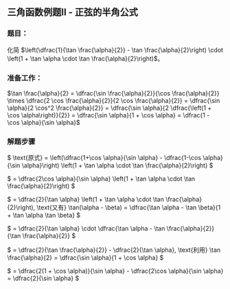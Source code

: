 ## 三角函数例题II - 正弦的半角公式

### 题目：

化简 $\left(\dfrac{1}{\tan \frac{\alpha}{2}} - \tan \frac{\alpha}{2}\right) \cdot \left(1 + \tan \alpha \cdot \tan \frac{\alpha}{2}\right)$。

### 准备工作：

$\tan \frac{\alpha}{2} = \dfrac{\sin \frac{\alpha}{2}}{\cos \frac{\alpha}{2}} \times \dfrac{2 \cos \frac{\alpha}{2}}{2 \cos \frac{\alpha}{2}} = \dfrac{\sin \alpha}{2 \cos^2 \frac{\alpha}{2}} = \dfrac{\sin \alpha}{2 \dfrac{\left(1 + \cos \alpha\right)}{2}} = \dfrac{\sin \alpha}{1 + \cos \alpha} = \dfrac{1 - \cos \alpha}{\sin \alpha}$

### 解题步骤

$
\text{原式} = \left(\dfrac{1+\cos \alpha}{\sin \alpha} - \dfrac{1-\cos \alpha}{\sin \alpha}\right) \left(1 + \tan \alpha \cdot \tan \frac{\alpha}{2}\right)
$

$
= \dfrac{2\cos \alpha}{\sin \alpha} \left(1 + \tan \alpha \cdot \tan \frac{\alpha}{2}\right)
$

$
= \dfrac{2}{\tan \alpha} \left(1 + \tan \alpha \cdot \tan \frac{\alpha}{2}\right), \text{又有} \tan(\alpha - \beta) = \dfrac{\tan \alpha - \tan \beta}{1 + \tan \alpha \tan \beta}
$

$
= \dfrac{2}{\tan \alpha} \cdot \dfrac{\tan \alpha - \tan \frac{\alpha}{2}}{\tan \frac{\alpha}{2}}
$

$
= \dfrac{2}{\tan \frac{\alpha}{2}} - \dfrac{2}{\tan \alpha}, \text{利用} \tan \frac{\alpha}{2} = \dfrac{\sin \alpha}{1 + \cos \alpha}
$

$
= \dfrac{2(1 + \cos \alpha)}{\sin \alpha} - \dfrac{2\cos \alpha}{\sin \alpha} = \dfrac{2}{\sin \alpha}
$